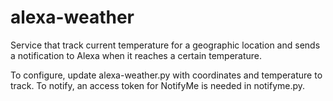 # alexa-weather

Service that track current temperature for a geographic location and sends a notification to Alexa when it reaches a certain temperature.

To configure, update alexa-weather.py with coordinates and temperature to track. To notify, an access token for NotifyMe is needed in notifyme.py.
